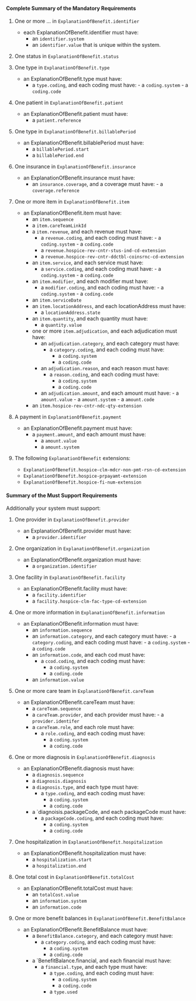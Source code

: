 #### Complete Summary of the Mandatory Requirements

1.  One or more ... in `ExplanationOfBenefit.identifier`
    -   each ExplanationOfBenefit.identifier must have:
        -   an `identifier.system`
        -   an `identifier.value` that is unique within the system.

3.  One status in `ExplanationOfBenefit.status`

4.  One type in `ExplanationOfBenefit.type`
    -   an ExplanationOfBenefit.type must have:
        -   a `type.coding`, and each coding must have:
        		- a `coding.system`
        		- a `coding.code`
    
5.  One patient in `ExplanationOfBenefit.patient`
	-   an ExplanationOfBenefit.patient must have:
        -   a `patient.reference`
        
6.  One type in `ExplanationOfBenefit.billablePeriod`
    -   an ExplanationOfBenefit.billablePeriod must have:
        -   a `billablePeriod.start`
        -   a `billablePeriod.end`
        		
7.  One insurance in `ExplanationOfBenefit.insurance`
    -   an ExplanationOfBenefit.insurance must have:
        -   an `insurance.coverage`, and a coverage must have:
        		- a `coverage.reference`
	     		
8. One or more item in `ExplanationOfBenefit.item`
	- 	an ExplanationOfBenefit.item must have:
		-	an `item.sequence`
		-   a `item.careTeamLinkId`
		-	a `item.revenue`, and each revenue must have:
			- a `revenue.coding`, and each coding must have:
	        		- a `coding.system`
	        		- a `coding.code`
	        - a `revenue.hospice-rev-cntr-stus-ind-cd-extension`
	        - a `revenue.hospice-rev-cntr-ddctbl-coinsrnc-cd-extension`
		-	an `item.service`, and each service must have:
			- a `service.coding`, and each coding must have:
	        		- a `coding.system`
	        		- a `coding.code`
	     -	an `item.modifier`, and each modifier must have:
			- a `modifier.coding`, and each coding must have:
	        		- a `coding.system`
	        		- a `coding.code`
	    -	an `item.serviceDate`
	    -	an `item.locationAddress`, and each locationAddress must have:
			- a `locationAddress.state`
	    -	an `item.quantity`, and each quantity must have:
	    	- a `quantity.value`
	    -	one or more `item.adjudication`, and each adjudication must have:
	    	- an `adjudication.category`, and each category must have:
        		- a `category.coding`, and each coding must have:
	        		- a `coding.system`
	        		- a `coding.code`
	        - an `adjudication.reason`, and each reason must have:
        		- a `reason.coding`, and each coding must have:
	        		- a `coding.system`
	        		- a `coding.code`
	        - an `adjudication.amount`, and each amount must have:
	        		- a `amount.value`
	        		- a `amount.system`
	        		- a `amount.code`
		-	an `item.hospice-rev-cntr-ndc-qty-extension`
		        		
9. A payment in `ExplanationOfBenefit.payment`
	- an ExplanationOfBenefit.payment must have:
		- a `payment.amount`, and each amount must have:
	        - a `amount.value`
	        - a `amount.system`
	        
10. The following `ExplanationOfBenefit` extensions:
 	- `ExplanationOfBenefit.hospice-clm-mdcr-non-pmt-rsn-cd-extension`
 	- `ExplanationOfBenefit.hospice-prpayamt-extension`
 	- `ExplanationOfBenefit.hospice-fi-num-extension`
		        		
		        		
#### Summary of the Must Support Requirements

Additionally your system must support:

1. One provider in `ExplanationOfBenefit.provider`
	-   an ExplanationOfBenefit.provider must have:
        -   a `provider.identifier`
        
2. One organization in `ExplanationOfBenefit.organization`
	-   an ExplanationOfBenefit.organization must have:
        -   a `organization.identifier`
        
3. One facility in `ExplanationOfBenefit.facility`
	-   an ExplanationOfBenefit.facility must have:
        -   a `facility.identifier`
        -   a `facility.hospice-clm-fac-type-cd-extension`
        
4. One or more information in `ExplanationOfBenefit.information`
    -   an ExplanationOfBenefit.information must have:
        -   an `information.sequence`
        -   an `information.category`, and each category must have:
        		- a `category.coding`, and each coding must have:
	        		- a `coding.system`
	        		- a `coding.code`
	     -	  an `information.code`, and each cod must have:
        		- a `ccod.coding`, and each coding must have:
	        		- a `coding.system`
	        		- a `coding.code`
	     -	  an `information.value`
	        		
5. One or more care team in `ExplanationOfBenefit.careTeam`
	-   an ExplanationOfBenefit.careTeam must have:
        -   a `careTeam.sequence`
        -   a `careTeam.provider`, and each provider must have:
        		- a `provider.identifer`
	     -   a `careTeam.role`, and each role must have:
	     		- a `role.coding`, and each coding must have:
	        		- a `coding.system`
	        		- a `coding.code`
	        			     
6. One or more diagnosis in `ExplanationOfBenefit.diagnosis`
	-   an ExplanationOfBenefit.diagnosis must have:
        -   a `diagnosis.sequence`
        -   a `diagnosis.diagnosis`
	     -   a `diagnosis.type`, and each type must have:
	     		- a `type.coding`, and each coding must have:
	        		- a `coding.system`
	        		- a `coding.code`
	     -   a `diagnoisis.packageCode, and each packageCode must have:
	     		- a `packageCode.coding`, and each coding must have:
	        		- a `coding.system`
	        		- a `coding.code`
	        		
7. One hospitalization in `ExplanationOfBenefit.hospitalization`
	-   an ExplanationOfBenefit.hospitalization must have:
        -   a `hospitalization.start`
        -   a `hospitalization.end`

8. One total cost in `ExplanationOfBenefit.totalCost`
    -   an ExplanationOfBenefit.totalCost must have:
        -   an `totalCost.value`
        -   an `information.system`
	     -	  an `information.code`
	     
9. One or more benefit balances in `ExplanationOfBenefit.BenefitBalance`
	-   an ExplanationOfBenefit.BenefitBalance must have:
	     -   a `BenefitBalance.category`, and each category must have:
	     		- a `category.coding`, and each coding must have:
	        		- a `coding.system`
	        		- a `coding.code`
	     -   a `BenefitBalance.financial, and each financial must have:
	     		- a `financial.type`, and each type must have:
	     			- a `type.coding`, and each coding must have:
		        		- a `coding.system`
		        		- a `coding.code`
		        	- a `type.used`
		        		